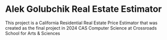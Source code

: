 # Alek Golubchik Real Estate Estimator
 This project is a California Residential Real Estate Price Estimator that was created as the final project in 2024 CAS Computer Science at Crossroads School for Arts & Sciences
